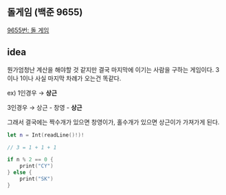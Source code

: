 ## 돌게임 (백준 9655) 

[9655번: 돌 게임](https://www.acmicpc.net/problem/9655)

## idea

뭔가엄청난 계산을 해야할 것 같지만 결국 마지막에 이기는 사람을 구하는 게임이다. 3이나 1이나 사실 마지막 차례가 오는건 똑같다.

ex) 1인경우 → **상근**

3인경우 → 상근 - 창영 - **상근**

그래서 결국에는 짝수개가 있으면 창영이가, 홀수개가 있으면 상근이가 가져가게 된다.

```swift
let n = Int(readLine()!)!

// 3 = 1 + 1 + 1

if n % 2 == 0 {
    print("CY")
} else {
    print("SK")
}
```
